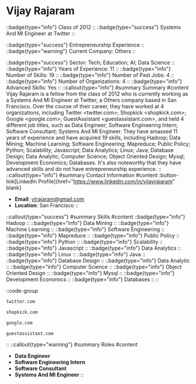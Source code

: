 # Vijay Rajaram
::badge{type="info"}
Class of 2012
::
::badge{type="success"}
Systems And Ml Engineer at Twitter
::

::badge{type="success"}
Entrepreneurship Experience
::
::badge{type="warning"}
Current Company: Others
::

::badge{type="success"}
Sector: Tech; Education; AI; Data Science
::
::badge{type="info"}
Years of Experience: 11
::
::badge{type="info"}
Number of Skills: 19
::
::badge{type="info"}
Number of Past Jobs: 4
::
::badge{type="info"}
Number of Organizations: 4
::
::badge{type="info"}
Advanced Skills: Yes
::
::callout{type="info"}
#summary
Summary
#content
Vijay Rajaram is a fellow from the class of 2012 who is currently working as a Systems And Ml Engineer at Twitter, a Others company based in San Francisco. Over the course of their career, they have worked at 4 organizations, including Twitter <twitter.com>; Shopkick <shopkick.com>; Google <google.com>; GuestAssistant <guestassistant.com>, and held 4 different job titles, such as Data Engineer; Software Engineering Intern; Software Consultant; Systems And Ml Engineer. They have amassed 11 years of experience and have acquired 19 skills, including Hadoop; Data Mining; Machine Learning; Software Engineering; Mapreduce; Public Policy; Python; Scalability; Javascript; Data Analytics; Linux; Java; Database Design; Data Analytic; Computer Science; Object Oriented Design; Mysql; Development Economics; Databases. It's also noteworthy that they have advanced skills and do not have entrepreneurship experience.
::
::callout{type="info"}
#summary
Contact Information
#content
:button-link[LinkedIn Profile]{href="https://www.linkedin.com/in/vijayrajaram" blank}
- **Email**: vtrajaram@gmail.com
- **Location**: San Francisco
::

::callout{type="success"}
#summary
Skills
#content
::badge{type="info"}
Hadoop
::
::badge{type="info"}
Data Mining
::
::badge{type="info"}
Machine Learning
::
::badge{type="info"}
Software Engineering
::
::badge{type="info"}
Mapreduce
::
::badge{type="info"}
Public Policy
::
::badge{type="info"}
Python
::
::badge{type="info"}
Scalability
::
::badge{type="info"}
Javascript
::
::badge{type="info"}
Data Analytics
::
::badge{type="info"}
Linux
::
::badge{type="info"}
Java
::
::badge{type="info"}
Database Design
::
::badge{type="info"}
Data Analytic
::
::badge{type="info"}
Computer Science
::
::badge{type="info"}
Object Oriented Design
::
::badge{type="info"}
Mysql
::
::badge{type="info"}
Development Economics
::
::badge{type="info"}
Databases
::
::

::code-group
```bash [Twitter]
twitter.com
```
```bash [Shopkick]
shopkick.com
```
```bash [Google]
google.com
```
```bash [GuestAssistant]
guestassistant.com
```
::
::callout{type="warning"}
#summary
Roles
#content
- **Data Engineer**
- **Software Engineering Intern**
- **Software Consultant**
- **Systems And Ml Engineer**
::

